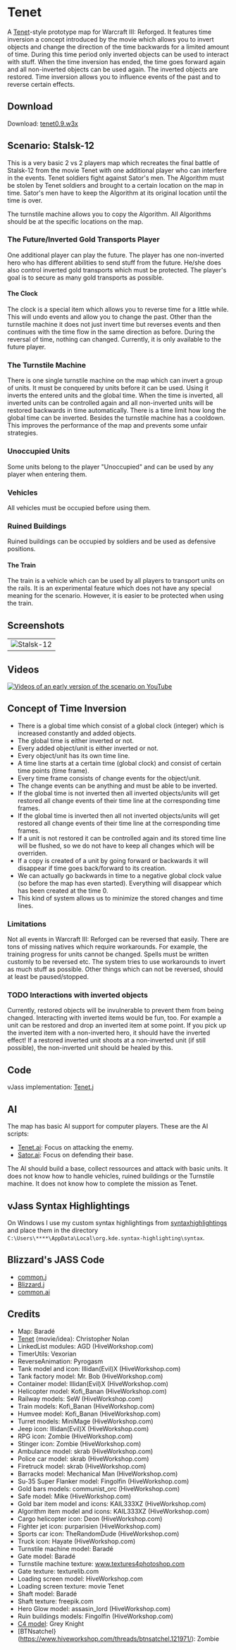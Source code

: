 # Tenet

A [Tenet](https://www.imdb.com/title/tt6723592)-style prototype map for Warcraft III: Reforged.
It features time inversion a concept introduced by the movie which allows you to invert objects and change the direction of the time backwards for a limited amount of time.
During this time period only inverted objects can be used to interact with stuff.
When the time inversion has ended, the time goes forward again and all non-inverted objects can be used again.
The inverted objects are restored.
Time inversion allows you to influence events of the past and to reverse certain effects.

## Download

Download: [tenet0.9.w3x](./tenet0.9.w3x)

## Scenario: Stalsk-12

This is a very basic 2 vs 2 players map which recreates the final battle of Stalsk-12 from the movie Tenet with one additional player who can interfere in the events.
Tenet soldiers fight against Sator's men.
The Algorithm must be stolen by Tenet soldiers and brought to a certain location on the map in time.
Sator's men have to keep the Algorithm at its original location until the time is over.

The turnstile machine allows you to copy the Algorithm.
All Algorithms should be at the specific locations on the map.

### The Future/Inverted Gold Transports Player

One additional player can play the future.
The player has one non-inverted hero who has different abilities to send stuff from the future.
He/she does also control inverted gold transports which must be protected.
The player's goal is to secure as many gold transports as possible.

#### The Clock
 
The clock is a special item which allows you to reverse time for a little while.
This will undo events and allow you to change the past.
Other than the turnstile machine it does not just invert time but reverses events and then continues with the time flow in the same direction as before.
During the reversal of time, nothing can changed.
Currently, it is only available to the future player.

### The Turnstile Machine

There is one single turnstile machine on the map which can invert a group of units.
It must be conquered by units before it can be used.
Using it inverts the entered units and the global time.
When the time is inverted, all inverted units can be controlled again and all non-inverted units will be restored backwards in time automatically.
There is a time limit how long the global time can be inverted.
Besides the turnstile machine has a cooldown.
This improves the performance of the map and prevents some unfair strategies.

### Unoccupied Units

Some units belong to the player "Unoccupied" and can be used by any player when entering them.

### Vehicles

All vehicles must be occupied before using them.

### Ruined Buildings

Ruined buildings can be occupied by soldiers and be used as defensive positions.

#### The Train

The train is a vehicle which can be used by all players to transport units on the rails.
It is an experimental feature which does not have any special meaning for the scenario.
However, it is easier to be protected when using the train.

## Screenshots

|               |
| ------------- |
| ![Stalsk-12](./screenshots/Tenet1.png "Stalsk-12") |

## Videos

[![Videos of an early version of the scenario on YouTube](https://img.youtube.com/vi/rjkfyb1ot4k/0.jpg)](https://www.youtube.com/watch?v=rjkfyb1ot4k&list=PLmfeGbBvSVGCxbiaR7wz9FFEZrUI3nVAw&ab_channel=WarcraftIII%3AReforgedModifications)

## Concept of Time Inversion

* There is a global time which consist of a global clock (integer) which is increased constantly and added objects.
* The global time is either inverted or not.
* Every added object/unit is either inverted or not.
* Every object/unit has its own time line.
* A time line starts at a certain time (global clock) and consist of certain time points (time frame).
* Every time frame consists of change events for the object/unit.
* The change events can be anything and must be able to be inverted.
* If the global time is not inverted then all inverted objects/units will get restored all change events of their time line at the corresponding time frames.
* If the global time is inverted then all not inverted objects/units will get restored all change events of their time line at the corresponding time frames.
* If a unit is not restored it can be controlled again and its stored time line will be flushed, so we do not have to keep all changes which will be overriden.
* If a copy is created of a unit by going forward or backwards it will disappear if time goes back/forward to its creation.
* We can actually go backwards in time to a negative global clock value (so before the map has even started). Everything will disappear which has been created at the time 0.
* This kind of system allows us to minimize the stored changes and time lines.

### Limitations

Not all events in Warcraft III: Reforged can be reversed that easily.
There are tons of missing natives which require workarounds.
For example, the training progress for units cannot be changed.
Spells must be written customly to be reversed etc.
The system tries to use workarounds to invert as much stuff as possible.
Other things which can not be reversed, should at least be paused/stopped.

### TODO Interactions with inverted objects

Currently, restored objects will be invulnerable to prevent them from being changed.
Interacting with inverted items would be fun, too.
For example a unit can be restored and drop an inverted item at some point.
If you pick up the inverted item with a non-inverted hero, it should have the inverted effect!
If a restored inverted unit shoots at a non-inverted unit (if still possible), the non-inverted unit should be healed by this.

## Code

vJass implementation: [Tenet.j](./Tenet.j)

## AI

The map has basic AI support for computer players.
These are the AI scripts:

* [Tenet.ai](./ai/Tenet.ai): Focus on attacking the enemy.
* [Sator.ai](./ai/Sator.ai): Focus on defending their base.

The AI should build a base, collect ressources and attack with basic units.
It does not know how to handle vehicles, ruined buildings or the Turnstile machine.
It does not know how to complete the mission as Tenet.

## vJass Syntax Highlightings

On Windows I use my custom syntax highlightings from [syntaxhighlightings](https://github.com/tdauth/syntaxhighlightings) and place them in the directory `C:\Users\****\AppData\Local\org.kde.syntax-highlighting\syntax`.

## Blizzard's JASS Code

* [common.j](https://www.hiveworkshop.com/data/games/wc3/war3.w3mod/scripts/common.j)
* [Blizzard.j](https://www.hiveworkshop.com/data/games/wc3/war3.w3mod/scripts/blizzard.j)
* [common.ai](https://www.hiveworkshop.com/data/games/wc3/war3.w3mod/scripts/common.ai)

## Credits

* Map: Baradé
* [Tenet](https://www.imdb.com/title/tt6723592) (movie/idea): Christopher Nolan
* LinkedList modules: AGD (HiveWorkshop.com)
* TimerUtils: Vexorian
* ReverseAnimation: Pyrogasm
* Tank model and icon: Illidan(Evil)X (HiveWorkshop.com)
* Tank factory model: Mr. Bob (HiveWorkshop.com)
* Container model: Illidan(Evil)X (HiveWorkshop.com)
* Helicopter model: Kofi_Banan (HiveWorkshop.com)
* Railway models: SeW (HiveWorkshop.com)
* Train models: Kofi_Banan (HiveWorkshop.com)
* Humvee model: Kofi_Banan (HiveWorkshop.com)
* Turret models: MiniMage (HiveWorkshop.com)
* Jeep icon: Illidan(Evil)X (HiveWorkshop.com)
* RPG icon: Zombie (HiveWorkshop.com)
* Stinger icon: Zombie (HiveWorkshop.com)
* Ambulance model: skrab (HiveWorkshop.com)
* Police car model: skrab (HiveWorkshop.com)
* Firetruck model: skrab (HiveWorkshop.com)
* Barracks model: Mechanical Man (HiveWorkshop.com)
* Su-35 Super Flanker model: Fingolfin (HiveWorkshop.com)
* Gold bars models: communist_orc (HiveWorkshop.com)
* Safe model: Mike (HiveWorkshop.com)
* Gold bar item model and icons: KAIL333XZ (HiveWorkshop.com)
* Algorithm item model and icons: KAIL333XZ (HiveWorkshop.com)
* Cargo helicopter icon: Deon (HiveWorkshop.com)
* Fighter jet icon: purparisien (HiveWorkshop.com)
* Sports car icon: TheRandomDude (HiveWorkshop.com)
* Truck icon: Hayate (HiveWorkshop.com)
* Turnstile machine model: Baradé
* Gate model: Baradé
* Turnstile machine texture: www.textures4photoshop.com
* Gate texture: texturelib.com
* Loading screen model: HiveWorkshop.com
* Loading screen texture: movie Tenet
* Shaft model: Baradé
* Shaft texture: freepik.com
* Hero Glow model: assasin_lord (HiveWorkshop.com)
* Ruin buildings models: Fingolfin (HiveWorkshop.com)
* [C4 model](https://www.hiveworkshop.com/threads/c4-item.271012/): Grey Knight
* [BTNsatchel}(https://www.hiveworkshop.com/threads/btnsatchel.121971/): Zombie